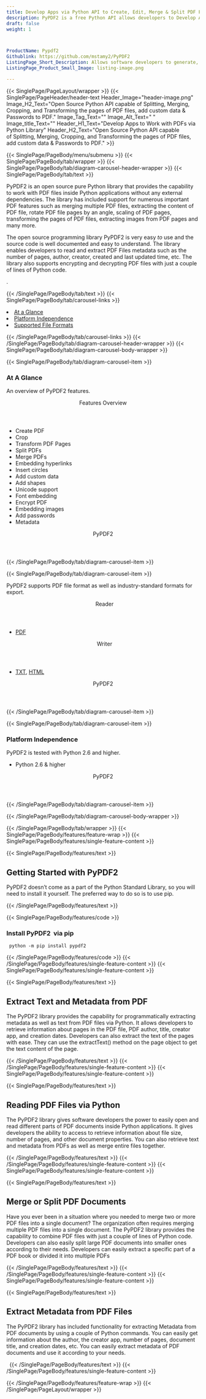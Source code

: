 ```yaml
---
title: Develop Apps via Python API to Create, Edit, Merge & Split PDF Files
description: PyPDF2 is a free Python API allows developers to Develop Apps to generate, edit, merge & split PDF Documents. Extract data & elements from PDFs via Python Library.
draft: false
weight: 1



ProductName: Pypdf2
Githublink: https://github.com/mstamy2/PyPDF2
ListingPage_Short_Description: Allows software developers to generate, edit, and merge & split PDFs from their own Python applications. Extract metadata, images & elements from PDF Files via Python Library.
ListingPage_Product_Small_Image: listing-image.png 

---
```


{{< SinglePage/PageLayout/wrapper >}}
{{< SinglePage/PageHeader/header-text
Header_Image="header-image.png"
Image_H2_Text="Open Source Python API capable of Splitting, Merging, Cropping, and Transforming the pages of PDF files, add custom data & Passwords to PDF."
Image_Tag_Text=""
Image_Alt_Text=" "
Image_title_Text=""
Header_H1_Text="Develop Apps to Work with PDFs via Python Library"
Header_H2_Text="Open Source Python API capable of Splitting, Merging, Cropping, and Transforming the pages of PDF files, add custom data & Passwords to PDF." >}}

{{< SinglePage/PageBody/menu/submenu >}}
{{< SinglePage/PageBody/tab/wrapper >}}
{{< SinglePage/PageBody/tab/diagram-carousel-header-wrapper >}}
{{< SinglePage/PageBody/tab/text >}}



<p>PyPDF2 is an open source pure Python library that provides the capability to work with PDF files inside Python applications without any external dependencies. The library has included support for numerous important PDF features such as merging multiple PDF files, extracting the content of PDF file, rotate PDF file pages by an angle, scaling of PDF pages, transforming the pages of PDF files, extracting images from PDF pages and many more.</p>
<p>The open source programming library PyPDF2 is very easy <em>to </em>use and the source code is well documented and easy to understand. The library enables developers to read and extract PDF Files metadata such as the number of pages, author, creator, created and last updated time, etc. The library also supports encrypting and decrypting PDF files with just a couple of lines of Python code.</p>
<p>.</p>

{{< /SinglePage/PageBody/tab/text >}}
{{< SinglePage/PageBody/tab/carousel-links >}}

<li data-target="#diagramcarousel" data-slide-to="0"><a href="#">At a Glance</a></li>
<li data-target="#diagramcarousel" data-slide-to="2"><a href="#">Platform Independence</a></li>
<li data-target="#diagramcarousel" data-slide-to="1"><a class="activetab" href="#">Supported File Formats</a></li>


{{< /SinglePage/PageBody/tab/carousel-links >}}
{{< /SinglePage/PageBody/tab/diagram-carousel-header-wrapper >}}
{{< SinglePage/PageBody/tab/diagram-carousel-body-wrapper >}}

{{< SinglePage/PageBody/tab/diagram-carousel-item >}}
<h3>At A Glance</h3>
<p>An overview of PyPDF2 features.</p>
<div class="diagram1 d1-poi">
<div class="d1-row">
<div class="d1-col d1-right"><header>Features Overview</header>
<ul>
<li>Create PDF</li>
<li>Crop</li>
<li>Transform PDF Pages</li>
<li>Split PDFs</li>
<li>Merge PDFs</li>
<li>Embedding hyperlinks</li>
<li>Insert circles</li>
<li>Add custom data</li>
<li>Add shapes</li>
<li>Unicode support</li>
<li>Font embedding</li>
<li>Encrypt PDF</li>
<li>Embedding images</li>
<li>Add passwords</li>
<li>Metadata</li>
</ul>
</div>
</div>
<div class="d1-logo" style="border: none;"><!--<img src="/templates/fileformat/images/product-logos/compression/net/sharpcompress-header.png" alt="Compression APIs for .NET" />--><header>PyPDF2</header><footer><small></small></footer></div>
<!--/logo--></div>
<!--/diagram1-->
{{< /SinglePage/PageBody/tab/diagram-carousel-item >}}

{{< SinglePage/PageBody/tab/diagram-carousel-item >}}
<p>PyPDF2 supports PDF file format as well as industry-standard formats for export.</p>
<div class="diagram1 d2  d1-poi">
<div class="d1-row">
<div class="d1-col d1-left"><header><i class="fa fa-arrows-v "> </i> Reader</header>
<ul>
<li><a href="https://docs.fileformat.com/pdf/">PDF</a></li>
</ul>
</div>
<!--/left-->
<div class="d1-col d1-right"><header><i class="fa  fa-long-arrow-down"> </i> Writer</header>
<ul>
<li><a href="https://docs.fileformat.com/word-processing/txt/">TXT</a>, <a href="https://docs.fileformat.com/web/html/">HTML</a> </li>
</ul>
</div>
<!--/right--></div>
<!--/row-->
<div class="d1-logo" style="border: none;"><!--<img src="/templates/fileformat/images/product-logos/compression/net/sharpcompress-header.png" alt="Compression APIs for .NET" />--><header>PyPDF2</header><footer><small></small></footer></div>
<!--/logo--></div>
<!--/diagram2-->
{{< /SinglePage/PageBody/tab/diagram-carousel-item >}}

{{< SinglePage/PageBody/tab/diagram-carousel-item >}}
<h3>Platform Independence</h3>
<p>PyPDF2 is tested with Python 2.6 and higher.</p>
<div class="diagram1 d1-poi">
<div class="d1-row">
<div class="d1-col d1-right"><!--<header><i class="fa fa-cubes">` </i></header-->
<ul>
<li>Python 2.6 & higher</li>
</ul>
</div>
<!--/left
<div class="d1-col d1-right">&nbsp;</div> --> <!--/right--></div>
<!--/row-->
<div class="d1-logo" style="border: none;"><!--<img src="/templates/fileformat/images/product-logos/compression/net/sharpcompress-header.png" alt="Compression APIs for .NET" />--><header>PyPDF2</header><footer><small></small></footer></div>
<!--/logo--></div>
<!--/diagram2 -->
{{< /SinglePage/PageBody/tab/diagram-carousel-item >}}

{{< /SinglePage/PageBody/tab/diagram-carousel-body-wrapper >}}

{{< /SinglePage/PageBody/tab/wrapper >}}
{{< SinglePage/PageBody/features/feature-wrap >}}
{{< SinglePage/PageBody/features/single-feature-content >}}

{{< SinglePage/PageBody/features/text >}}
<h2 class="h2title">Getting Started with PyPDF2</h2>
<p>PyPDF2 doesn’t come as a part of the Python Standard Library, so you will need to install it yourself. The preferred way to do so is to use pip.</p>
{{< /SinglePage/PageBody/features/text >}}

{{< SinglePage/PageBody/features/code >}}
<h3>Install PyPDF2  via pip</h3>
<pre><code class="html"> python -m pip install pypdf2   
</code></pre>

{{< /SinglePage/PageBody/features/code >}}
{{< /SinglePage/PageBody/features/single-feature-content >}}
{{< SinglePage/PageBody/features/single-feature-content >}}

{{< SinglePage/PageBody/features/text >}}
<h2 class="h2title">Extract Text and Metadata from PDF</h2>
<p>The PyPDF2 library provides the capability for programmatically extracting metadata as well as text from PDF files via Python. It allows developers to retrieve information about pages in the PDF file, PDF author, title, creator app, and creation dates. Developers can also extract the text of the pages with ease. They can use the extractText() method on the page object to get the text content of the page.</p>

{{< /SinglePage/PageBody/features/text >}}
{{< /SinglePage/PageBody/features/single-feature-content >}}
{{< SinglePage/PageBody/features/single-feature-content >}}

{{< SinglePage/PageBody/features/text >}}
<h2 class="h2title">Reading PDF Files via Python</h2>
<p>The PyPDF2 library gives software developers the power to easily open and read different parts of PDF documents inside Python applications. It gives developers the ability to access to retrieve information about file size, number of pages, and other document properties. You can also retrieve text and metadata from PDFs as well as merge entire files together.</p>

{{< /SinglePage/PageBody/features/text >}}
{{< /SinglePage/PageBody/features/single-feature-content >}}
{{< SinglePage/PageBody/features/single-feature-content >}}

{{< SinglePage/PageBody/features/text >}}
<h2 class="h2title">Merge or Split PDF Documents</h2>
<p>Have you ever been in a situation where you needed to merge two or more PDF files into a single document? The organization often requires merging multiple PDF files into a single document. The PyPDF2 library provides the capability to combine PDF files with just a couple of lines of Python code. Developers can also easily split large PDF documents into smaller ones according to their needs. Developers can easily extract a specific part of a PDF book or divided it into multiple PDFs</p>

{{< /SinglePage/PageBody/features/text >}}
{{< /SinglePage/PageBody/features/single-feature-content >}}
{{< SinglePage/PageBody/features/single-feature-content >}}

{{< SinglePage/PageBody/features/text >}}
<h2 class="h2title">Extract Metadata from PDF Files</h2>
<p>The PyPDF2 library has included functionality for extracting Metadata from PDF documents by using a couple of Python commands. You can easily get information about the author, the creator app, number of pages, document title, and creation dates, etc. You can easily extract metadata of PDF documents and use it according to your needs.</p>

 
{{< /SinglePage/PageBody/features/text >}}
{{< /SinglePage/PageBody/features/single-feature-content >}}

{{< /SinglePage/PageBody/features/feature-wrap >}}
{{< /SinglePage/PageLayout/wrapper >}}
